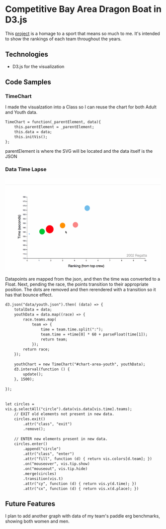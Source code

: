 # Competitive Bay Area Dragon Boat in D3.js




This [project](https://cyip.me/dboat "Dboat in D3.js") is a homage to a sport that means so much to me. It's intended to show the rankings of each team throughout the years.

## Technologies
* D3.js for the visualization

## Code Samples

### TimeChart
I made the visualzation into a Class so I can reuse the chart for both Adult and Youth data.

```
TimeChart = function(_parentElement, data){
    this.parentElement = _parentElement;
    this.data = data;
    this.initVis();
};
```
parentElement is where the SVG will be located and the data itself is the JSON

### Data Time Lapse

<img src="img/DBOATchart.gif" width="500px" height="300px" />

Datapoints are mapped from the json, and then the time was converted to a Float. Next, pending the race, the points transition to their appropriate position. The dots are removed and then rerendered with a transition so it has that bounce effect.

```
d3.json("data/youth.json").then( (data) => {
    totalData = data;
    youthData = data.map((race) => {
        race.teams.map(
            team => {
                time = team.time.split(":");
                team.time = +time[0] * 60 + parseFloat(time[1]);
                return team;
            });
        return race;
    });

    youthChart = new TimeChart("#chart-area-youth", youthData);
    d3.interval(function () {
        update();
    }, 1500);

});


let circles = vis.g.selectAll("circle").data(vis.data[vis.time].teams);
    // EXIT old elements not present in new data.
    circles.exit()
        .attr("class", "exit")
        .remove();

    // ENTER new elements present in new data.
    circles.enter()
        .append("circle")
        .attr("class", "enter")
        .attr("fill", function (d) { return vis.colors[d.team]; })
        .on("mouseover", vis.tip.show)
        .on("mouseout", vis.tip.hide)
        .merge(circles)
        .transition(vis.t)
        .attr("cy", function (d) { return vis.y(d.time); })
        .attr("cx", function (d) { return vis.x(d.place); })
```




## Future Features

I plan to add another graph with data of my team's paddle erg benchmarks, showing both women and men.